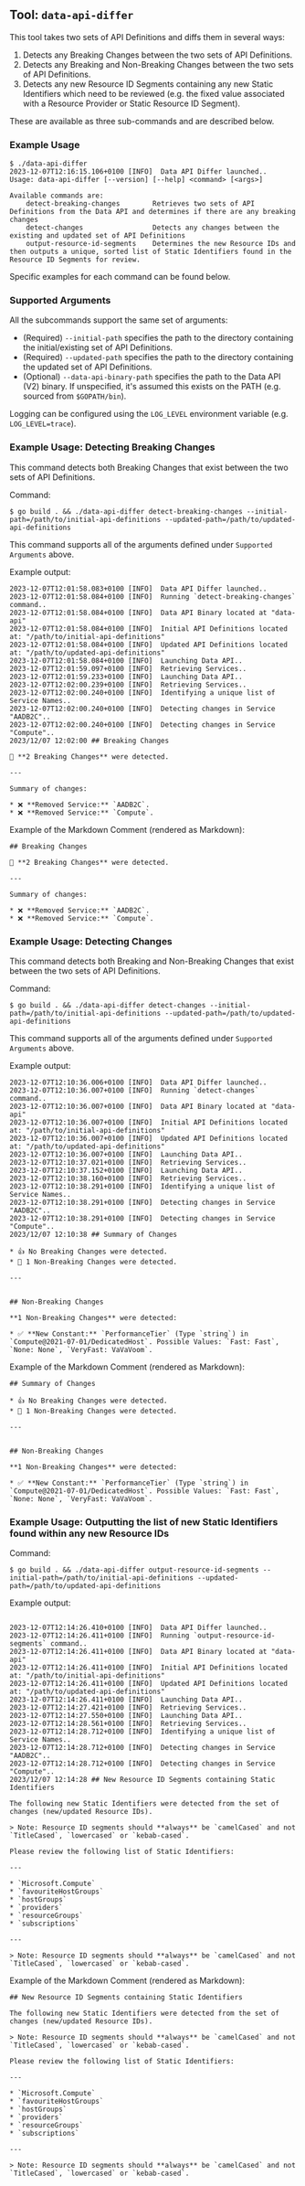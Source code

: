 ## Tool: `data-api-differ`

This tool takes two sets of API Definitions and diffs them in several ways:

1. Detects any Breaking Changes between the two sets of API Definitions.
2. Detects any Breaking and Non-Breaking Changes between the two sets of API Definitions.
3. Detects any new Resource ID Segments containing any new Static Identifiers which need to be reviewed (e.g. the fixed value associated with a Resource Provider or Static Resource ID Segment).

These are available as three sub-commands and are described below.

### Example Usage

```
$ ./data-api-differ
2023-12-07T12:16:15.106+0100 [INFO]  Data API Differ launched..
Usage: data-api-differ [--version] [--help] <command> [<args>]

Available commands are:
    detect-breaking-changes        Retrieves two sets of API Definitions from the Data API and determines if there are any breaking changes
    detect-changes                 Detects any changes between the existing and updated set of API Definitions
    output-resource-id-segments    Determines the new Resource IDs and then outputs a unique, sorted list of Static Identifiers found in the Resource ID Segments for review.
```

Specific examples for each command can be found below.

### Supported Arguments

All the subcommands support the same set of arguments:

* (Required) `--initial-path` specifies the path to the directory containing the initial/existing set of API Definitions.
* (Required) `--updated-path` specifies the path to the directory containing the updated set of API Definitions.
* (Optional) `--data-api-binary-path` specifies the path to the Data API (V2) binary. If unspecified, it's assumed this exists on the PATH (e.g. sourced from `$GOPATH/bin`).

Logging can be configured using the `LOG_LEVEL` environment variable (e.g. `LOG_LEVEL=trace`).

### Example Usage: Detecting Breaking Changes

This command detects both Breaking Changes that exist between the two sets of API Definitions.

Command:

```
$ go build . && ./data-api-differ detect-breaking-changes --initial-path=/path/to/initial-api-definitions --updated-path=/path/to/updated-api-definitions
```

This command supports all of the arguments defined under `Supported Arguments` above.

Example output:

```
2023-12-07T12:01:58.083+0100 [INFO]  Data API Differ launched..
2023-12-07T12:01:58.084+0100 [INFO]  Running `detect-breaking-changes` command..
2023-12-07T12:01:58.084+0100 [INFO]  Data API Binary located at "data-api"
2023-12-07T12:01:58.084+0100 [INFO]  Initial API Definitions located at: "/path/to/initial-api-definitions"
2023-12-07T12:01:58.084+0100 [INFO]  Updated API Definitions located at: "/path/to/updated-api-definitions"
2023-12-07T12:01:58.084+0100 [INFO]  Launching Data API..
2023-12-07T12:01:59.097+0100 [INFO]  Retrieving Services..
2023-12-07T12:01:59.233+0100 [INFO]  Launching Data API..
2023-12-07T12:02:00.239+0100 [INFO]  Retrieving Services..
2023-12-07T12:02:00.240+0100 [INFO]  Identifying a unique list of Service Names..
2023-12-07T12:02:00.240+0100 [INFO]  Detecting changes in Service "AADB2C"..
2023-12-07T12:02:00.240+0100 [INFO]  Detecting changes in Service "Compute"..
2023/12/07 12:02:00 ## Breaking Changes

🛑 **2 Breaking Changes** were detected.

---

Summary of changes:

* ❌ **Removed Service:** `AADB2C`.
* ❌ **Removed Service:** `Compute`.
```

Example of the Markdown Comment (rendered as Markdown):

```
## Breaking Changes

🛑 **2 Breaking Changes** were detected.

---

Summary of changes:

* ❌ **Removed Service:** `AADB2C`.
* ❌ **Removed Service:** `Compute`.
```

### Example Usage: Detecting Changes

This command detects both Breaking and Non-Breaking Changes that exist between the two sets of API Definitions.

Command:

```
$ go build . && ./data-api-differ detect-changes --initial-path=/path/to/initial-api-definitions --updated-path=/path/to/updated-api-definitions
```

This command supports all of the arguments defined under `Supported Arguments` above.

Example output:

```
2023-12-07T12:10:36.006+0100 [INFO]  Data API Differ launched..
2023-12-07T12:10:36.007+0100 [INFO]  Running `detect-changes` command..
2023-12-07T12:10:36.007+0100 [INFO]  Data API Binary located at "data-api"
2023-12-07T12:10:36.007+0100 [INFO]  Initial API Definitions located at: "/path/to/initial-api-definitions"
2023-12-07T12:10:36.007+0100 [INFO]  Updated API Definitions located at: "/path/to/updated-api-definitions"
2023-12-07T12:10:36.007+0100 [INFO]  Launching Data API..
2023-12-07T12:10:37.021+0100 [INFO]  Retrieving Services..
2023-12-07T12:10:37.152+0100 [INFO]  Launching Data API..
2023-12-07T12:10:38.160+0100 [INFO]  Retrieving Services..
2023-12-07T12:10:38.291+0100 [INFO]  Identifying a unique list of Service Names..
2023-12-07T12:10:38.291+0100 [INFO]  Detecting changes in Service "AADB2C"..
2023-12-07T12:10:38.291+0100 [INFO]  Detecting changes in Service "Compute"..
2023/12/07 12:10:38 ## Summary of Changes

* 👍 No Breaking Changes were detected.
* 👀 1 Non-Breaking Changes were detected.

---


## Non-Breaking Changes

**1 Non-Breaking Changes** were detected:

* ✅ **New Constant:** `PerformanceTier` (Type `string`) in `Compute@2021-07-01/DedicatedHost`. Possible Values: `Fast: Fast`, `None: None`, `VeryFast: VaVaVoom`.
```

Example of the Markdown Comment (rendered as Markdown):

```
## Summary of Changes

* 👍 No Breaking Changes were detected.
* 👀 1 Non-Breaking Changes were detected.

---


## Non-Breaking Changes

**1 Non-Breaking Changes** were detected:

* ✅ **New Constant:** `PerformanceTier` (Type `string`) in `Compute@2021-07-01/DedicatedHost`. Possible Values: `Fast: Fast`, `None: None`, `VeryFast: VaVaVoom`.
```

### Example Usage: Outputting the list of new Static Identifiers found within any new Resource IDs

Command:

```
$ go build . && ./data-api-differ output-resource-id-segments --initial-path=/path/to/initial-api-definitions --updated-path=/path/to/updated-api-definitions
```

Example output:

```

2023-12-07T12:14:26.410+0100 [INFO]  Data API Differ launched..
2023-12-07T12:14:26.411+0100 [INFO]  Running `output-resource-id-segments` command..
2023-12-07T12:14:26.411+0100 [INFO]  Data API Binary located at "data-api"
2023-12-07T12:14:26.411+0100 [INFO]  Initial API Definitions located at: "/path/to/initial-api-definitions"
2023-12-07T12:14:26.411+0100 [INFO]  Updated API Definitions located at: "/path/to/updated-api-definitions"
2023-12-07T12:14:26.411+0100 [INFO]  Launching Data API..
2023-12-07T12:14:27.421+0100 [INFO]  Retrieving Services..
2023-12-07T12:14:27.550+0100 [INFO]  Launching Data API..
2023-12-07T12:14:28.561+0100 [INFO]  Retrieving Services..
2023-12-07T12:14:28.712+0100 [INFO]  Identifying a unique list of Service Names..
2023-12-07T12:14:28.712+0100 [INFO]  Detecting changes in Service "AADB2C"..
2023-12-07T12:14:28.712+0100 [INFO]  Detecting changes in Service "Compute"..
2023/12/07 12:14:28 ## New Resource ID Segments containing Static Identifiers

The following new Static Identifiers were detected from the set of changes (new/updated Resource IDs).

> Note: Resource ID segments should **always** be `camelCased` and not `TitleCased`, `lowercased` or `kebab-cased`.

Please review the following list of Static Identifiers:

---

* `Microsoft.Compute`
* `favouriteHostGroups`
* `hostGroups`
* `providers`
* `resourceGroups`
* `subscriptions`

---

> Note: Resource ID segments should **always** be `camelCased` and not `TitleCased`, `lowercased` or `kebab-cased`.
```

Example of the Markdown Comment (rendered as Markdown):

```
## New Resource ID Segments containing Static Identifiers

The following new Static Identifiers were detected from the set of changes (new/updated Resource IDs).

> Note: Resource ID segments should **always** be `camelCased` and not `TitleCased`, `lowercased` or `kebab-cased`.

Please review the following list of Static Identifiers:

---

* `Microsoft.Compute`
* `favouriteHostGroups`
* `hostGroups`
* `providers`
* `resourceGroups`
* `subscriptions`

---

> Note: Resource ID segments should **always** be `camelCased` and not `TitleCased`, `lowercased` or `kebab-cased`.
```
